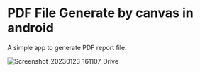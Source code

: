 # PDF File Generate by canvas in android 

A simple app to generate PDF report file.

![Screenshot_20230123_161107_Drive](https://user-images.githubusercontent.com/122687829/214020639-0c5ed4d5-88ac-4de5-be75-1a4581200b14.jpg)
